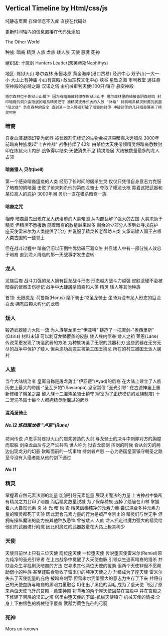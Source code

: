 ## Vertical Timeline by Html/css/js

纯静态页面  存储信息不入库 直接在代码处

更新时间轴内的信息直接在代码处添加 

The Other World 

种族:
 暗裔
 精灵
 人族
 龙族
 矮人族
 天使
 恶魔
 死神


组织团:
    十魔剑
    Hunters Leader(奈芙蒂斯Nephthys)


地区:
 炼狱火山 
    塔尔森林 
 永恒冰原
 黄金海岸(港口贸易) 经济中心
 双子山(一大一小 大山上有神庙 小山有宫殿) 政治宗教文化中心
 峡谷
 星坠之海
 审判教堂 通往悬空神殿的必经之路 汉诺之塔 由机械审判天使(100只)镇守 
 悬空神殿
 
    塔尔森林位于炼狱火山脚下 因为有暗裔被封印在炼狱火山中 塔尔森林里的植被皆阴森悲鸣 封印暗裔的洞穴由隐居的暗系精灵把守 被精灵抚养长大的人族 "沐璇" 持有暗系精灵附魔的武器 "暗之目" 负责森林的安全 直到某一位入侵者打破了暗裔的封印 冲破封印的几只暗裔屠杀了精灵村庄 



### 暗裔

自身血液凝固幻变为武器 被武器割伤标记的生物会被这只暗裔永远猎杀 3000年前暗裔种族发起"上古神战" 战争持续了42年 由某位大天使带领精灵将暗裔悉数封印在炼狱火山内部 战争得以结束 天使消失不见 精灵隐居 大陆被数量最多的龙人占领

#### 暗裔猎人 贝尔(bell)

第一个感染暗裔瘟疫的人类 经历了长时间的屠杀生灵 仅仅只凭借自身意志力克服了暗裔的阴暗面 击败了前来刺杀他的第四龙骑士 夺取了耀龙长枪 靠着这把武器和某位高人的庇护 3000年间 贝尔一直在猎杀暗裔一族 

#### 暗裔之咒

相传 暗裔最先出现在龙人统治前的人类帝国 从内部瓦解了强大的古国 人类求助于精灵 但精灵不愿援助  随着暗裔的数量越来越多 剩余的少部分人类到处寻求庇护 座天使雷米尔为人类提供了治疗 并说服了精灵长老帮助人类 又承诺矮人国王占领人类古国的一些领土

但在战斗过程中 暗裔仍旧以压倒性优势碾压着众生 并且矮人中有一部分族人效忠于暗裔 直到龙人降临的那一天战事才发生逆转

### 龙人

龙族后裔 战斗力强的龙人拥有巨龙战斗形态 形态越大战斗力越强 皮肤坚硬不会被暗裔的武器击伤标记 战争中大肆屠杀暗裔和人类 精灵 矮人等其他种族 

首领: 无限魔龙-荷鲁斯(Horus) 麾下骑士:12圣龙骑士 坐骑为没有龙人形态的巨龙白龙 拥有四颗未孵化的龙蛋

### 矮人 

锻造武器能力大陆一流 为人族屠龙勇士"伊亚特" 铸造了一把魔剑-"奥西里斯"(Osiris) 材料未知 可以刺穿龙鳞覆盖的皮肤 矮人族内信奉 矮人之祖 莱恩(Lane) 传说莱恩发现了铸造武器的方法 为种族铸造了无限的武器利刃 这些武器在无穷无尽的战争中保护了矮人 但莱恩功高震主被第三国王猜忌 所在的村庄被国王派人屠村

### 人族

当今大陆统治者 皇室自称是屠龙勇士"伊亚德"(Ayad)的后裔 在大陆上建立了人族历史上最大的帝国-"圣瓦罗帕"(Savaropa) 皇室崇信 "圣光引导" 在古迹神庙上重新修缮了朝圣之路 留人族十二混沌圣骑士镇守(皇室为了正统模仿的龙族制度) 十二混沌圣骑士每个人都拥精灵附魔过的武器

#### 混沌圣骑士

##### No.12 炼狱屠龙者 "卢恩"(Rune)

坊间传说 卢恩手持炼狱火山的岩浆铸造的大剑 与龙骑士的决斗中刺穿对方的胸膛而取胜 剑染龙血后与之产生共鸣 世人称为 狱岩龙影剑 挥剑的时候 会从剑刃的两边出现龙刃的幻影 砍断面前的一切事物 持剑者卢恩 一心为帝国皇室镇守朝圣之路 至今没有入侵者能从他的剑下通过 

##### No.11 

### 精灵

掌握着自然元素法则的能量 能够引导元素能量 展现出魔法的力量 上古神战中集所有精灵之力封印了暗裔 而后精灵数量锐减 为了保存种族 选择了隐居在山林 掌握着六大自然元素 炎 冰 光 暗 风 岩 精灵信奉纯净的元素力量 尝试混合多种元素力量的精灵都死于实验 因此混合元素力量的行为是被严令禁止的 精灵们与世无争 但拥有操纵魔法的能力被其他种族忌惮 曾被矮人 人族 龙人抓走过魔力强大的精灵给他们的武器进行附魔 因此附魔过的武器数量在大路上极其稀少


### 天使

天使目前世上只有三位天使 两位座天使 一位堕天使 传说堕天使雷米尔(Remiel)原为纯净的圣光引导者 在上古战争中觉醒了大天使血脉 引领众生逃离暗裔的猎杀 并联合众生寻找剿灭暗裔的方法 它寻求其他两位天使的援助 但两个天使非但不愿帮助弱小的种族 甚至还联合吸收了雷米尔的纯净天使之力 升级成为了座天使 雷米尔失去了天使能量的庇佑 被暗裔刺穿 但雷米尔凭借强大的意志力生存了下来 并将自己的天使血脉与暗裔的黑暗力量融合 幻化出了黑色的羽毛 成为了堕天使 飞回了原来两位天使飞升的宫殿 - 悬空神殿 将背叛的两个座天使囚禁在宫殿中 并在宫殿之下修建了百层的汉诺之塔 塔里由堕天使的下属-机械天使镇守 机械天使的情报:全身上下由银色的机械铠甲覆盖 武器为黄色光芒的弓箭 

### 死神

Mors un-known